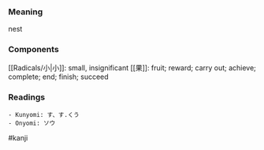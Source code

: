 ### Meaning

nest

### Components

[[Radicals/小|小]]: small, insignificant [[果]]: fruit; reward; carry out; achieve; complete; end; finish; succeed

### Readings

```
- Kunyomi: す、す.くう
- Onyomi: ソウ
```

#kanji